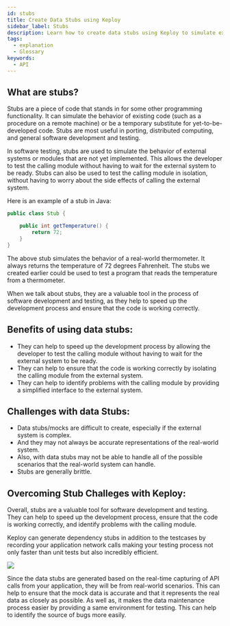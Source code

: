 ```yaml
---
id: stubs
title: Create Data Stubs using Keploy
sidebar_label: Stubs
description: Learn how to create data stubs using Keploy to simulate external systems in software testing. Improve test reliability and isolate dependencies effectively.
tags:
  - explanation
  - Glossary
keywords:
  - API
---
```


## What are stubs?

Stubs are a piece of code that stands in for some other programming functionality. It can simulate the behavior of existing code (such as a procedure on a remote machine) or be a temporary substitute for yet-to-be-developed code. Stubs are most useful in porting, distributed computing, and general software development and testing.

In software testing, stubs are used to simulate the behavior of external systems or modules that are not yet implemented. This allows the developer to test the calling module without having to wait for the external system to be ready. Stubs can also be used to test the calling module in isolation, without having to worry about the side effects of calling the external system.

Here is an example of a stub in Java:

```java
public class Stub {

    public int getTemperature() {
        return 72;
    }
}
```

The above stub simulates the behavior of a real-world thermometer. It always returns the temperature of 72 degrees Fahrenheit. The stubs we created earlier could be used to test a program that reads the temperature from a thermometer.

When we talk about stubs, they are a valuable tool in the process of software development and testing, as they help to speed up the development process and ensure that the code is working correctly.

## Benefits of using data stubs:

- They can help to speed up the development process by allowing the developer to test the calling module without having to wait for the external system to be ready.
- They can help to ensure that the code is working correctly by isolating the calling module from the external system.
- They can help to identify problems with the calling module by providing a simplified interface to the external system.

## Challenges with data Stubs:

- Data stubs/mocks are difficult to create, especially if the external system is complex.
- And they may not always be accurate representations of the real-world system.
- Also, with data stubs may not be able to handle all of the possible scenarios that the real-world system can handle.
- Stubs are generally brittle.

## Overcoming Stub Challeges with Keploy:

Overall, stubs are a valuable tool for software development and testing. They can help to speed up the development process, ensure that the code is working correctly, and identify problems with the calling module.

Keploy can generate dependency stubs in addition to the testcases by recording your application network calls making your testing process not only faster than unit tests but also incredibly efficient.

<img src="https://keploy.io/docs/gif/record-replay.gif?raw=true"/>

Since the data stubs are generated based on the real-time capturing of API calls from your application, they will be from real-world scenarios. This can help to ensure that the mock data is accurate and that it represents the real data as closely as possible. As well as, it makes the data maintenance process easier by providing a same environment for testing. This can help to identify the source of bugs more easily.

